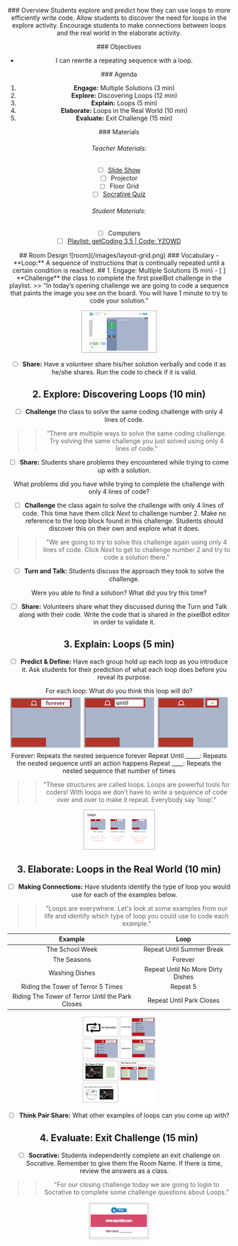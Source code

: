 <header class='header' title='In the Loop' subtitle='Lesson 05'/>

<notable>

<iconp src='/icons/activity.png'>### Overview</iconp>
Students explore and predict how they can use loops to more efficiently write code. Allow students to discover the need for loops in the explore activity. Encourage students to make connections between loops and the real world in the elaborate activity.

<iconp src='/icons/objectives.png'>### Objectives</iconp>

- I can rewrite a repeating sequence with a loop.

<iconp src='/icons/agenda.png'>### Agenda</iconp>

1. **Engage:** Multiple Solutions (3 min)
2. **Explore:** Discovering Loops (12 min)
3. **Explain:** Loops (5 min)
4. **Elaborate:** Loops in the Real World (10 min)
5. **Evaluate:** Exit Challenge (15 min)

<note>
<iconp src='/icons/materials.png'>### Materials</iconp>

###### Teacher Materials:
- [ ] [Slide Show][slide-show]
- [ ] Projector
- [ ] Floor Grid
- [ ] [Socrative Quiz][soc]

###### Student Materials:
- [ ] Computers
- [ ] [Playlist: getCoding 3.5 | Code: YZOWD][playlist]

</note>
## Room Design
![room](/images/layout-grid.png)

<note>
<iconp src='/icons/vocab.png'>### Vocabulary</iconp>
- **Loop:** A sequence of instructions that is continually repeated until a certain condition is reached.

</note>

<pagebreak/>
## 1. Engage: Multiple Solutions (5 min)
- [ ] **Challenge** the class to complete the first pixelBot challenge in the playlist.
>> “In today’s opening challenge we are going to code a sequence that paints the image you see on the board. You will have 1 minute to try to code your solution.”

<note>![challenge](./images/challenge.png)</note>

- [ ] **Share:** Have a volunteer share his/her solution verbally and code it as he/she shares. Run the code to check if it is valid.

## 2. Explore: Discovering Loops (10 min)
- [ ] **Challenge** the class to solve the same coding challenge with only 4 lines of code.
>> “There are multiple ways to solve the same coding challenge. Try solving the same challenge you just solved using only 4 lines of code."

- [ ] **Share:** Students share problems they encountered while trying to come up with a solution.

<iconp type='question'>What problems did you have while trying to complete the challenge with only 4 lines of code?</iconp>

- [ ] **Challenge** the class again to solve the challenge with only 4 lines of code. This time have them click *Next* to challenge number 2. Make no reference to the loop block found in this challenge. Students should discover this on their own and explore what it does.
>>"We are going to try to solve this challenge again using only 4 lines of code. Click *Next* to get to challenge number 2 and try to code a solution there."

- [ ] **Turn and Talk:** Students discuss the approach they took to solve the challenge.

<iconp type='question'>Were you able to find a solution? What did you try this time?</iconp>

- [ ] **Share:** Volunteers share what they discussed during the Turn and Talk along with their code. Write the code that is shared in the pixelBot editor in order to validate it.

## 3. Explain: Loops (5 min)

- [ ] **Predict & Define:** Have each group hold up each loop as you introduce it. Ask students for their prediction of what each loop does before you reveal its purpose.

<iconp type='question'>For each loop: What do you think this loop will do?</iconp>
![for-each](./images/for-each.png)
<iconp type='answer'>Forever: Repeats the nested sequence forever</iconp>
<iconp type='answer'>Repeat Until _____: Repeats the nested sequence until an action happens</iconp>
<iconp type='answer'>Repeat ____: Repeats the nested sequence that number of times</iconp>
> > "These structures are called loops. Loops are powerful tools for coders! With loops we don’t have to write a sequence of code over and over to make it repeat. Everybody say 'loop'."

<note>![slides-loops](./images/loop.png)</note>

## 3. Elaborate: Loops in the Real World (10 min)

- [ ] **Making Connections:** Have students identify the type of loop you would use for each of the examples below.

> > "Loops are everywhere. Let's look at some examples from our life and identify which type of loop you could use to code each example."

| Example                                          | Loop                              |
| -------------------------------------------------|-----------------------------------|
| The School Week                                  | Repeat Until Summer Break         |
| The Seasons                                      | Forever                           |
| Washing Dishes                                   | Repeat Until No More Dirty Dishes |
| Riding the Tower of Terror 5 Times               | Repeat 5                          |
| Riding The Tower of Terror Until the Park Closes | Repeat Until Park Closes          |

<note>![slides](./images/slide.png)</note>

- [ ] **Think Pair Share:** What other examples of loops can you come up with?

## 4. Evaluate: Exit Challenge (15 min)

- [ ] **Socrative:** Students independently complete an exit challenge on Socrative. Remember to give them the Room Name. If there is time, review the answers as a class.

> > "For our closing challenge today we are going to login to Socrative to complete some challenge questions about Loops."

<note> ![slides-soc1](./images/slides-soc1.png)
</note>

</notable>


[slide-show]: https://docs.google.com/presentation/d/1jL7NYRgsPv6lLfbZWlGXswVTtAdwRlEmuKTKH4vvKok/edit?usp=sharing
[playlist]: http://www.pixelbots.io/YZOWD
[soc]: https://b.socrative.com/teacher/#import-quiz/28442633
